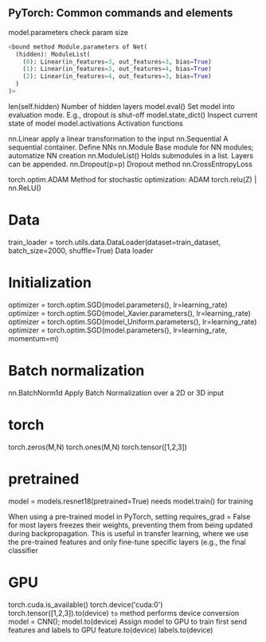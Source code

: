 ## PyTorch: Common commands and elements

model.parameters    check param size
```python
<bound method Module.parameters of Net(
  (hidden): ModuleList(
    (0): Linear(in_features=3, out_features=3, bias=True)
    (1): Linear(in_features=3, out_features=4, bias=True)
    (2): Linear(in_features=4, out_features=3, bias=True)
  )
)>
```
len(self.hidden)    Number of hidden layers
model.eval()    Set model into evaluation mode. E.g., dropout is shut-off
model.state_dict()  Inspect current state of model
model.activations   Activation functions

nn.Linear	apply a linear transformation to the input
nn.Sequential   A sequential container. Define NNs
nn.Module   Base module for NN modules; automatize NN creation
nn.ModuleList() Holds submodules in a list. Layers can be appended.
nn.Dropout(p=p) Dropout method
nn.CrossEntropyLoss


torch.optim.ADAM     Method for stochastic optimization: ADAM
torch.relu(Z) | nn.ReLU()

# Data
train_loader = torch.utils.data.DataLoader(dataset=train_dataset, batch_size=2000, shuffle=True)  Data loader

# Initialization
optimizer = torch.optim.SGD(model.parameters(), lr=learning_rate)
optimizer = torch.optim.SGD(model_Xavier.parameters(), lr=learning_rate)
optimizer = torch.optim.SGD(model_Uniform.parameters(), lr=learning_rate)
optimizer = torch.optim.SGD(model.parameters(), lr=learning_rate, momentum=m)

# Batch normalization
nn.BatchNorm1d  Apply Batch Normalization over a 2D or 3D input

# torch
torch.zeros(M,N)
torch.ones(M,N)
torch.tensor([1,2,3])

# pretrained
model = models.resnet18(pretrained=True)
needs model.train() for training

When using a pre-trained model in PyTorch, setting requires_grad = False for most layers freezes their weights, preventing them from being updated during backpropagation. This is useful in transfer learning, where we use the pre-trained features and only fine-tune specific layers (e.g., the final classifier

# GPU
torch.cuda.is_available()
torch.device('cuda:0')
torch.tensor([1,2,3]).to(device)  `to` method performs device conversion
model = CNN(); model.to(device)   Assign model to GPU
to train first send features and labels to GPU
feature.to(device)  labels.to(device)